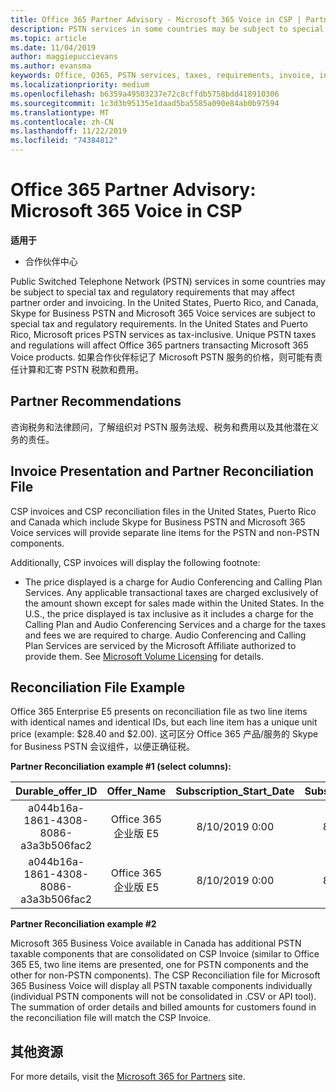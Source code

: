 ```yaml
---
title: Office 365 Partner Advisory - Microsoft 365 Voice in CSP | Partner Center
description: PSTN services in some countries may be subject to special tax and regulatory requirements that may affect partner order and invoicing.
ms.topic: article
ms.date: 11/04/2019
author: maggiepuccievans
ms.author: evansma
keywords: Office, O365, PSTN services, taxes, requirements, invoice, invoicing
ms.localizationpriority: medium
ms.openlocfilehash: b6359a49503237e72c8cffdb5758bdd418910306
ms.sourcegitcommit: 1c3d3b95135e1daad5ba5585a090e84ab0b97594
ms.translationtype: MT
ms.contentlocale: zh-CN
ms.lasthandoff: 11/22/2019
ms.locfileid: "74384812"
---
```

# <a name="office-365-partner-advisory-microsoft-365-voice-in-csp"></a>Office 365 Partner Advisory: Microsoft 365 Voice in CSP

**适用于**

- 合作伙伴中心  

Public Switched Telephone Network (PSTN) services in some countries may be subject to special tax and regulatory requirements that may affect partner order and invoicing.  In the United States, Puerto Rico, and Canada, Skype for Business PSTN and Microsoft 365 Voice services are subject to special tax and regulatory requirements. In the United States and Puerto Rico, Microsoft prices PSTN services as tax-inclusive.  Unique PSTN taxes and regulations will affect Office 365 partners transacting Microsoft 365 Voice products.  如果合作伙伴标记了 Microsoft PSTN 服务的价格，则可能有责任计算和汇寄 PSTN 税款和费用。

## <a name="partner-recommendations"></a>Partner Recommendations

咨询税务和法律顾问，了解组织对 PSTN 服务法规、税务和费用以及其他潜在义务的责任。

## <a name="invoice-presentation-and-partner-reconciliation-file"></a>Invoice Presentation and Partner Reconciliation File

CSP invoices and CSP reconciliation files in the United States, Puerto Rico and Canada which include Skype for Business PSTN and Microsoft 365 Voice services will provide separate line items for the PSTN and non-PSTN components.

Additionally, CSP invoices will display the following footnote:

* The price displayed is a charge for Audio Conferencing and Calling Plan Services.  Any applicable transactional taxes are charged exclusively of the amount shown except for sales made within the United States.  In the U.S., the price displayed is tax inclusive as it includes a charge for the Calling Plan and Audio Conferencing Services and a charge for the taxes and fees we are required to charge.  Audio Conferencing and Calling Plan Services are serviced by the Microsoft Affiliate authorized to provide them.  See [Microsoft Volume Licensing](https://go.microsoft.com/fwlink/?LinkId=690247) for details.

## <a name="reconciliation-file-example"></a>Reconciliation File Example

Office 365 Enterprise E5 presents on reconciliation file as two line items with identical names and identical IDs, but each line item has a unique unit price (example: $28.40 and $2.00). 这可区分 Office 365 产品/服务的 Skype for Business PSTN 会议组件，以便正确征税。

**Partner Reconciliation example #1 (select columns):**

|**Durable_offer_ID**|**Offer_Name**|**Subscription_Start_Date**|**Subscription_End_Date**|**Charge_Start_Date**|**Charge_End_Date**|**Charge_Type**|**Unit_Price**|
|:----:|:----:|:----:|:----:|:----:|:----:|:----:|:----:|
|a044b16a-1861-4308-8086-a3a3b506fac2   |Office 365 企业版 E5   |8/10/2019 0:00   |8/11/2019 0:00   |8/11/2019 0:00|9/10/2019 0:00   |周期费用   |28.40   |
|a044b16a-1861-4308-8086-a3a3b506fac2   |Office 365 企业版 E5   |8/10/2019 0:00   |8/11/2019 0:00   |8/11/2019 0:00   |9/10/2019 0:00   |周期费用   |2.00   |

**Partner Reconciliation example #2**

Microsoft 365 Business Voice available in Canada has additional PSTN taxable components that are consolidated on CSP Invoice (similar to Office 365 E5, two line items are presented, one for PSTN components and the other for non-PSTN components).  The CSP Reconciliation file for Microsoft 365 Business Voice will display all PSTN taxable components individually (individual PSTN components will not be consolidated in .CSV or API tool).  The summation of order details and billed amounts for customers found in the reconciliation file will match the CSP Invoice.

## <a name="additional-resources"></a>其他资源
For more details, visit the [Microsoft 365 for Partners](https://drumbeat.office.com/Pages/home2016.aspx) site.

